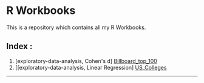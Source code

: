 # R Workbooks
This is a repository which contains all my R Workbooks.
## Index :
    
1. [exploratory-data-analysis, Cohen's d] [Billboard_top_100](https://github.com/tanmaychk/R-workbooks/tree/main/Billboard_top_100)
2. [[exploratory-data-analysis, Linear Regression] [US_Colleges](https://github.com/tanmaychk/R-workbooks/tree/main/US%20Colleges)

-------------------------

